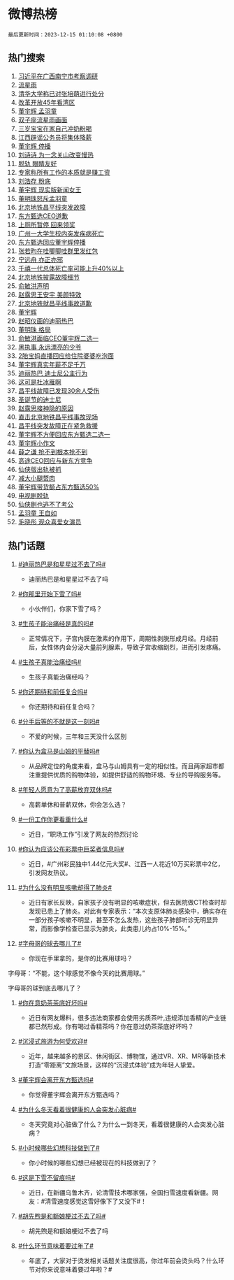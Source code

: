 # 微博热榜

`最后更新时间：2023-12-15 01:10:08 +0800`

## 热门搜索

1. [习近平在广西南宁市考察调研](https://m.weibo.cn/search?containerid=100103type%3D1%26t%3D10%26q%3D%23%E4%B9%A0%E8%BF%91%E5%B9%B3%E5%9C%A8%E5%B9%BF%E8%A5%BF%E5%8D%97%E5%AE%81%E5%B8%82%E8%80%83%E5%AF%9F%E8%B0%83%E7%A0%94%23&stream_entry_id=51&isnewpage=1&extparam=seat%3D1%26c_type%3D51%26filter_type%3Drealtimehot%26dgr%3D0%26cate%3D10103%26pos%3D0%26stream_entry_id%3D51%26q%3D%2523%25E4%25B9%25A0%25E8%25BF%2591%25E5%25B9%25B3%25E5%259C%25A8%25E5%25B9%25BF%25E8%25A5%25BF%25E5%258D%2597%25E5%25AE%2581%25E5%25B8%2582%25E8%2580%2583%25E5%25AF%259F%25E8%25B0%2583%25E7%25A0%2594%2523%26display_time%3D1702573806%26pre_seqid%3D170257380693400451178)
1. [流星雨](https://m.weibo.cn/search?containerid=100103type%3D1%26t%3D10%26q%3D%E6%B5%81%E6%98%9F%E9%9B%A8&stream_entry_id=31&isnewpage=1&extparam=seat%3D1%26filter_type%3Drealtimehot%26c_type%3D31%26band_rank%3D1%26cate%3D5001%26pos%3D0%26lcate%3D5001%26stream_entry_id%3D31%26flag%3D1%26dgr%3D0%26q%3D%25E6%25B5%2581%25E6%2598%259F%25E9%259B%25A8%26realpos%3D1%26display_time%3D1702573806%26pre_seqid%3D170257380693400451178)
1. [清华大学称已对张培萌进行处分](https://m.weibo.cn/search?containerid=100103type%3D1%26t%3D10%26q%3D%23%E6%B8%85%E5%8D%8E%E5%A4%A7%E5%AD%A6%E7%A7%B0%E5%B7%B2%E5%AF%B9%E5%BC%A0%E5%9F%B9%E8%90%8C%E8%BF%9B%E8%A1%8C%E5%A4%84%E5%88%86%23&stream_entry_id=31&isnewpage=1&extparam=seat%3D1%26filter_type%3Drealtimehot%26c_type%3D31%26band_rank%3D2%26cate%3D5001%26pos%3D1%26lcate%3D5001%26stream_entry_id%3D31%26flag%3D2%26dgr%3D0%26q%3D%2523%25E6%25B8%2585%25E5%258D%258E%25E5%25A4%25A7%25E5%25AD%25A6%25E7%25A7%25B0%25E5%25B7%25B2%25E5%25AF%25B9%25E5%25BC%25A0%25E5%259F%25B9%25E8%2590%258C%25E8%25BF%259B%25E8%25A1%258C%25E5%25A4%2584%25E5%2588%2586%2523%26realpos%3D2%26display_time%3D1702573806%26pre_seqid%3D170257380693400451178)
1. [改革开放45年看湾区](https://m.weibo.cn/search?containerid=100103type%3D1%26t%3D10%26q%3D%23%E6%94%B9%E9%9D%A9%E5%BC%80%E6%94%BE45%E5%B9%B4%E7%9C%8B%E6%B9%BE%E5%8C%BA%23&stream_entry_id=31&isnewpage=1&extparam=seat%3D1%26filter_type%3Drealtimehot%26c_type%3D31%26band_rank%3D3%26cate%3D5001%26pos%3D2%26lcate%3D5001%26stream_entry_id%3D31%26flag%3D0%26dgr%3D0%26q%3D%2523%25E6%2594%25B9%25E9%259D%25A9%25E5%25BC%2580%25E6%2594%25BE45%25E5%25B9%25B4%25E7%259C%258B%25E6%25B9%25BE%25E5%258C%25BA%2523%26realpos%3D3%26display_time%3D1702573806%26pre_seqid%3D170257380693400451178)
1. [董宇辉 孟羽童](https://m.weibo.cn/search?containerid=100103type%3D1%26t%3D10%26q%3D%E8%91%A3%E5%AE%87%E8%BE%89+%E5%AD%9F%E7%BE%BD%E7%AB%A5&stream_entry_id=31&isnewpage=1&extparam=seat%3D1%26filter_type%3Drealtimehot%26c_type%3D31%26band_rank%3D4%26cate%3D5001%26pos%3D3%26lcate%3D5001%26stream_entry_id%3D31%26flag%3D2%26dgr%3D0%26q%3D%25E8%2591%25A3%25E5%25AE%2587%25E8%25BE%2589%2520%25E5%25AD%259F%25E7%25BE%25BD%25E7%25AB%25A5%26realpos%3D4%26display_time%3D1702573806%26pre_seqid%3D170257380693400451178)
1. [双子座流星雨画面](https://m.weibo.cn/search?containerid=100103type%3D1%26t%3D10%26q%3D%23%E5%8F%8C%E5%AD%90%E5%BA%A7%E6%B5%81%E6%98%9F%E9%9B%A8%E7%94%BB%E9%9D%A2%23&stream_entry_id=31&isnewpage=1&extparam=seat%3D1%26filter_type%3Drealtimehot%26c_type%3D31%26band_rank%3D5%26cate%3D5001%26pos%3D4%26lcate%3D5001%26stream_entry_id%3D31%26flag%3D32768%26dgr%3D0%26q%3D%2523%25E5%258F%258C%25E5%25AD%2590%25E5%25BA%25A7%25E6%25B5%2581%25E6%2598%259F%25E9%259B%25A8%25E7%2594%25BB%25E9%259D%25A2%2523%26realpos%3D5%26display_time%3D1702573806%26pre_seqid%3D170257380693400451178)
1. [三岁宝宝在家自己冲奶粉喝](https://m.weibo.cn/search?containerid=100103type%3D1%26t%3D10%26q%3D%23%E4%B8%89%E5%B2%81%E5%AE%9D%E5%AE%9D%E5%9C%A8%E5%AE%B6%E8%87%AA%E5%B7%B1%E5%86%B2%E5%A5%B6%E7%B2%89%E5%96%9D%23&stream_entry_id=31&isnewpage=1&extparam=seat%3D1%26filter_type%3Drealtimehot%26c_type%3D31%26band_rank%3D6%26cate%3D5001%26pos%3D5%26lcate%3D5001%26stream_entry_id%3D31%26flag%3D32768%26dgr%3D0%26q%3D%2523%25E4%25B8%2589%25E5%25B2%2581%25E5%25AE%259D%25E5%25AE%259D%25E5%259C%25A8%25E5%25AE%25B6%25E8%2587%25AA%25E5%25B7%25B1%25E5%2586%25B2%25E5%25A5%25B6%25E7%25B2%2589%25E5%2596%259D%2523%26realpos%3D6%26display_time%3D1702573806%26pre_seqid%3D170257380693400451178)
1. [江西辟谣公务员将集体降薪](https://m.weibo.cn/search?containerid=100103type%3D1%26t%3D10%26q%3D%23%E6%B1%9F%E8%A5%BF%E8%BE%9F%E8%B0%A3%E5%85%AC%E5%8A%A1%E5%91%98%E5%B0%86%E9%9B%86%E4%BD%93%E9%99%8D%E8%96%AA%23&stream_entry_id=31&isnewpage=1&extparam=seat%3D1%26lcate%3D5001%26c_type%3D31%26band_rank%3D7%26cate%3D5001%26pos%3D6%26adid%3D214605%26is_ad_pos%3D1%26stream_entry_id%3D31%26filter_type%3Drealtimehot%26dgr%3D0%26q%3D%2523%25E6%25B1%259F%25E8%25A5%25BF%25E8%25BE%259F%25E8%25B0%25A3%25E5%2585%25AC%25E5%258A%25A1%25E5%2591%2598%25E5%25B0%2586%25E9%259B%2586%25E4%25BD%2593%25E9%2599%258D%25E8%2596%25AA%2523%26display_time%3D1702573806%26pre_seqid%3D170257380693400451178)
1. [董宇辉 停播](https://m.weibo.cn/search?containerid=100103type%3D1%26t%3D10%26q%3D%E8%91%A3%E5%AE%87%E8%BE%89+%E5%81%9C%E6%92%AD&stream_entry_id=31&isnewpage=1&extparam=seat%3D1%26filter_type%3Drealtimehot%26c_type%3D31%26band_rank%3D7%26cate%3D5001%26pos%3D7%26lcate%3D5001%26stream_entry_id%3D31%26flag%3D16%26dgr%3D0%26q%3D%25E8%2591%25A3%25E5%25AE%2587%25E8%25BE%2589%2520%25E5%2581%259C%25E6%2592%25AD%26realpos%3D7%26display_time%3D1702573806%26pre_seqid%3D170257380693400451178)
1. [刘诗诗 为一念关山改变慢热](https://m.weibo.cn/search?containerid=100103type%3D1%26t%3D10%26q%3D%E5%88%98%E8%AF%97%E8%AF%97+%E4%B8%BA%E4%B8%80%E5%BF%B5%E5%85%B3%E5%B1%B1%E6%94%B9%E5%8F%98%E6%85%A2%E7%83%AD&stream_entry_id=31&isnewpage=1&extparam=seat%3D1%26filter_type%3Drealtimehot%26c_type%3D31%26band_rank%3D8%26cate%3D5001%26pos%3D8%26lcate%3D5001%26stream_entry_id%3D31%26flag%3D1%26dgr%3D0%26q%3D%25E5%2588%2598%25E8%25AF%2597%25E8%25AF%2597%2520%25E4%25B8%25BA%25E4%25B8%2580%25E5%25BF%25B5%25E5%2585%25B3%25E5%25B1%25B1%25E6%2594%25B9%25E5%258F%2598%25E6%2585%25A2%25E7%2583%25AD%26realpos%3D8%26display_time%3D1702573806%26pre_seqid%3D170257380693400451178)
1. [脱轨 眼睛友好](https://m.weibo.cn/search?containerid=100103type%3D1%26t%3D10%26q%3D%E8%84%B1%E8%BD%A8+%E7%9C%BC%E7%9D%9B%E5%8F%8B%E5%A5%BD&stream_entry_id=31&isnewpage=1&extparam=seat%3D1%26filter_type%3Drealtimehot%26c_type%3D31%26band_rank%3D9%26cate%3D5001%26pos%3D9%26lcate%3D5001%26stream_entry_id%3D31%26flag%3D2%26dgr%3D0%26q%3D%25E8%2584%25B1%25E8%25BD%25A8%2520%25E7%259C%25BC%25E7%259D%259B%25E5%258F%258B%25E5%25A5%25BD%26realpos%3D9%26display_time%3D1702573806%26pre_seqid%3D170257380693400451178)
1. [专家称所有工作的本质就是赚工资](https://m.weibo.cn/search?containerid=100103type%3D1%26t%3D10%26q%3D%23%E4%B8%93%E5%AE%B6%E7%A7%B0%E6%89%80%E6%9C%89%E5%B7%A5%E4%BD%9C%E7%9A%84%E6%9C%AC%E8%B4%A8%E5%B0%B1%E6%98%AF%E8%B5%9A%E5%B7%A5%E8%B5%84%23&stream_entry_id=31&isnewpage=1&extparam=seat%3D1%26filter_type%3Drealtimehot%26c_type%3D31%26band_rank%3D10%26cate%3D5001%26pos%3D10%26lcate%3D5001%26stream_entry_id%3D31%26flag%3D0%26dgr%3D0%26q%3D%2523%25E4%25B8%2593%25E5%25AE%25B6%25E7%25A7%25B0%25E6%2589%2580%25E6%259C%2589%25E5%25B7%25A5%25E4%25BD%259C%25E7%259A%2584%25E6%259C%25AC%25E8%25B4%25A8%25E5%25B0%25B1%25E6%2598%25AF%25E8%25B5%259A%25E5%25B7%25A5%25E8%25B5%2584%2523%26realpos%3D10%26display_time%3D1702573806%26pre_seqid%3D170257380693400451178)
1. [刘浩存 粉底](https://m.weibo.cn/search?containerid=100103type%3D1%26t%3D10%26q%3D%E5%88%98%E6%B5%A9%E5%AD%98+%E7%B2%89%E5%BA%95&stream_entry_id=31&isnewpage=1&extparam=seat%3D1%26filter_type%3Drealtimehot%26c_type%3D31%26band_rank%3D11%26cate%3D5001%26pos%3D11%26lcate%3D5001%26stream_entry_id%3D31%26flag%3D2%26dgr%3D0%26q%3D%25E5%2588%2598%25E6%25B5%25A9%25E5%25AD%2598%2520%25E7%25B2%2589%25E5%25BA%2595%26realpos%3D11%26display_time%3D1702573806%26pre_seqid%3D170257380693400451178)
1. [董宇辉 现实版新闻女王](https://m.weibo.cn/search?containerid=100103type%3D1%26t%3D10%26q%3D%E8%91%A3%E5%AE%87%E8%BE%89+%E7%8E%B0%E5%AE%9E%E7%89%88%E6%96%B0%E9%97%BB%E5%A5%B3%E7%8E%8B&stream_entry_id=31&isnewpage=1&extparam=seat%3D1%26filter_type%3Drealtimehot%26c_type%3D31%26band_rank%3D12%26cate%3D5001%26pos%3D12%26lcate%3D5001%26stream_entry_id%3D31%26flag%3D2%26dgr%3D0%26q%3D%25E8%2591%25A3%25E5%25AE%2587%25E8%25BE%2589%2520%25E7%258E%25B0%25E5%25AE%259E%25E7%2589%2588%25E6%2596%25B0%25E9%2597%25BB%25E5%25A5%25B3%25E7%258E%258B%26realpos%3D12%26display_time%3D1702573806%26pre_seqid%3D170257380693400451178)
1. [董明珠怒斥孟羽童](https://m.weibo.cn/search?containerid=100103type%3D1%26t%3D10%26q%3D%23%E8%91%A3%E6%98%8E%E7%8F%A0%E6%80%92%E6%96%A5%E5%AD%9F%E7%BE%BD%E7%AB%A5%23&stream_entry_id=31&isnewpage=1&extparam=seat%3D1%26filter_type%3Drealtimehot%26c_type%3D31%26band_rank%3D13%26cate%3D5001%26pos%3D13%26lcate%3D5001%26stream_entry_id%3D31%26flag%3D2%26dgr%3D0%26q%3D%2523%25E8%2591%25A3%25E6%2598%258E%25E7%258F%25A0%25E6%2580%2592%25E6%2596%25A5%25E5%25AD%259F%25E7%25BE%25BD%25E7%25AB%25A5%2523%26realpos%3D13%26display_time%3D1702573806%26pre_seqid%3D170257380693400451178)
1. [北京地铁昌平线突发故障](https://m.weibo.cn/search?containerid=100103type%3D1%26t%3D10%26q%3D%23%E5%8C%97%E4%BA%AC%E5%9C%B0%E9%93%81%E6%98%8C%E5%B9%B3%E7%BA%BF%E7%AA%81%E5%8F%91%E6%95%85%E9%9A%9C%23&stream_entry_id=31&isnewpage=1&extparam=seat%3D1%26filter_type%3Drealtimehot%26c_type%3D31%26band_rank%3D14%26cate%3D5001%26pos%3D14%26lcate%3D5001%26stream_entry_id%3D31%26flag%3D2%26dgr%3D0%26q%3D%2523%25E5%258C%2597%25E4%25BA%25AC%25E5%259C%25B0%25E9%2593%2581%25E6%2598%258C%25E5%25B9%25B3%25E7%25BA%25BF%25E7%25AA%2581%25E5%258F%2591%25E6%2595%2585%25E9%259A%259C%2523%26realpos%3D14%26display_time%3D1702573806%26pre_seqid%3D170257380693400451178)
1. [东方甄选CEO道歉](https://m.weibo.cn/search?containerid=100103type%3D1%26t%3D10%26q%3D%23%E4%B8%9C%E6%96%B9%E7%94%84%E9%80%89CEO%E9%81%93%E6%AD%89%23&stream_entry_id=31&isnewpage=1&extparam=seat%3D1%26filter_type%3Drealtimehot%26c_type%3D31%26band_rank%3D15%26cate%3D5001%26pos%3D15%26lcate%3D5001%26stream_entry_id%3D31%26flag%3D0%26dgr%3D0%26q%3D%2523%25E4%25B8%259C%25E6%2596%25B9%25E7%2594%2584%25E9%2580%2589CEO%25E9%2581%2593%25E6%25AD%2589%2523%26realpos%3D15%26display_time%3D1702573806%26pre_seqid%3D170257380693400451178)
1. [上厕所暂停 回来领奖](https://m.weibo.cn/search?containerid=100103type%3D1%26t%3D10%26q%3D%E4%B8%8A%E5%8E%95%E6%89%80%E6%9A%82%E5%81%9C+%E5%9B%9E%E6%9D%A5%E9%A2%86%E5%A5%96&stream_entry_id=31&isnewpage=1&extparam=seat%3D1%26filter_type%3Drealtimehot%26c_type%3D31%26band_rank%3D16%26cate%3D5001%26pos%3D16%26lcate%3D5001%26stream_entry_id%3D31%26flag%3D2%26dgr%3D0%26q%3D%25E4%25B8%258A%25E5%258E%2595%25E6%2589%2580%25E6%259A%2582%25E5%2581%259C%2520%25E5%259B%259E%25E6%259D%25A5%25E9%25A2%2586%25E5%25A5%2596%26realpos%3D16%26display_time%3D1702573806%26pre_seqid%3D170257380693400451178)
1. [广州一大学生校内突发疾病死亡](https://m.weibo.cn/search?containerid=100103type%3D1%26t%3D10%26q%3D%23%E5%B9%BF%E5%B7%9E%E4%B8%80%E5%A4%A7%E5%AD%A6%E7%94%9F%E6%A0%A1%E5%86%85%E7%AA%81%E5%8F%91%E7%96%BE%E7%97%85%E6%AD%BB%E4%BA%A1%23&stream_entry_id=31&isnewpage=1&extparam=seat%3D1%26filter_type%3Drealtimehot%26c_type%3D31%26band_rank%3D17%26cate%3D5001%26pos%3D17%26lcate%3D5001%26stream_entry_id%3D31%26flag%3D2%26dgr%3D0%26q%3D%2523%25E5%25B9%25BF%25E5%25B7%259E%25E4%25B8%2580%25E5%25A4%25A7%25E5%25AD%25A6%25E7%2594%259F%25E6%25A0%25A1%25E5%2586%2585%25E7%25AA%2581%25E5%258F%2591%25E7%2596%25BE%25E7%2597%2585%25E6%25AD%25BB%25E4%25BA%25A1%2523%26realpos%3D17%26display_time%3D1702573806%26pre_seqid%3D170257380693400451178)
1. [东方甄选回应董宇辉停播](https://m.weibo.cn/search?containerid=100103type%3D1%26t%3D10%26q%3D%23%E4%B8%9C%E6%96%B9%E7%94%84%E9%80%89%E5%9B%9E%E5%BA%94%E8%91%A3%E5%AE%87%E8%BE%89%E5%81%9C%E6%92%AD%23&stream_entry_id=31&isnewpage=1&extparam=seat%3D1%26filter_type%3Drealtimehot%26c_type%3D31%26band_rank%3D18%26cate%3D5001%26pos%3D18%26lcate%3D5001%26stream_entry_id%3D31%26flag%3D0%26dgr%3D0%26q%3D%2523%25E4%25B8%259C%25E6%2596%25B9%25E7%2594%2584%25E9%2580%2589%25E5%259B%259E%25E5%25BA%2594%25E8%2591%25A3%25E5%25AE%2587%25E8%25BE%2589%25E5%2581%259C%25E6%2592%25AD%2523%26realpos%3D18%26display_time%3D1702573806%26pre_seqid%3D170257380693400451178)
1. [张若昀在哇唧唧哇群里发红包](https://m.weibo.cn/search?containerid=100103type%3D1%26t%3D10%26q%3D%23%E5%BC%A0%E8%8B%A5%E6%98%80%E5%9C%A8%E5%93%87%E5%94%A7%E5%94%A7%E5%93%87%E7%BE%A4%E9%87%8C%E5%8F%91%E7%BA%A2%E5%8C%85%23&stream_entry_id=31&isnewpage=1&extparam=seat%3D1%26filter_type%3Drealtimehot%26c_type%3D31%26band_rank%3D19%26cate%3D5001%26pos%3D19%26lcate%3D5001%26stream_entry_id%3D31%26flag%3D2%26dgr%3D0%26q%3D%2523%25E5%25BC%25A0%25E8%258B%25A5%25E6%2598%2580%25E5%259C%25A8%25E5%2593%2587%25E5%2594%25A7%25E5%2594%25A7%25E5%2593%2587%25E7%25BE%25A4%25E9%2587%258C%25E5%258F%2591%25E7%25BA%25A2%25E5%258C%2585%2523%26realpos%3D19%26display_time%3D1702573806%26pre_seqid%3D170257380693400451178)
1. [宁远舟 亦正亦邪](https://m.weibo.cn/search?containerid=100103type%3D1%26t%3D10%26q%3D%E5%AE%81%E8%BF%9C%E8%88%9F+%E4%BA%A6%E6%AD%A3%E4%BA%A6%E9%82%AA&stream_entry_id=31&isnewpage=1&extparam=seat%3D1%26filter_type%3Drealtimehot%26c_type%3D31%26band_rank%3D20%26cate%3D5001%26pos%3D20%26lcate%3D5001%26stream_entry_id%3D31%26flag%3D1%26dgr%3D0%26q%3D%25E5%25AE%2581%25E8%25BF%259C%25E8%2588%259F%2520%25E4%25BA%25A6%25E6%25AD%25A3%25E4%25BA%25A6%25E9%2582%25AA%26realpos%3D20%26display_time%3D1702573806%26pre_seqid%3D170257380693400451178)
1. [千禧一代总体死亡率可能上升40%以上](https://m.weibo.cn/search?containerid=100103type%3D1%26t%3D10%26q%3D%23%E5%8D%83%E7%A6%A7%E4%B8%80%E4%BB%A3%E6%80%BB%E4%BD%93%E6%AD%BB%E4%BA%A1%E7%8E%87%E5%8F%AF%E8%83%BD%E4%B8%8A%E5%8D%8740%25%E4%BB%A5%E4%B8%8A%23&stream_entry_id=31&isnewpage=1&extparam=seat%3D1%26filter_type%3Drealtimehot%26c_type%3D31%26band_rank%3D21%26cate%3D5001%26pos%3D21%26lcate%3D5001%26stream_entry_id%3D31%26flag%3D0%26dgr%3D0%26q%3D%2523%25E5%258D%2583%25E7%25A6%25A7%25E4%25B8%2580%25E4%25BB%25A3%25E6%2580%25BB%25E4%25BD%2593%25E6%25AD%25BB%25E4%25BA%25A1%25E7%258E%2587%25E5%258F%25AF%25E8%2583%25BD%25E4%25B8%258A%25E5%258D%258740%2525%25E4%25BB%25A5%25E4%25B8%258A%2523%26realpos%3D21%26display_time%3D1702573806%26pre_seqid%3D170257380693400451178)
1. [北京地铁披露故障细节](https://m.weibo.cn/search?containerid=100103type%3D1%26t%3D10%26q%3D%23%E5%8C%97%E4%BA%AC%E5%9C%B0%E9%93%81%E6%8A%AB%E9%9C%B2%E6%95%85%E9%9A%9C%E7%BB%86%E8%8A%82%23&stream_entry_id=31&isnewpage=1&extparam=seat%3D1%26filter_type%3Drealtimehot%26c_type%3D31%26band_rank%3D22%26cate%3D5001%26pos%3D22%26lcate%3D5001%26stream_entry_id%3D31%26flag%3D2%26dgr%3D0%26q%3D%2523%25E5%258C%2597%25E4%25BA%25AC%25E5%259C%25B0%25E9%2593%2581%25E6%258A%25AB%25E9%259C%25B2%25E6%2595%2585%25E9%259A%259C%25E7%25BB%2586%25E8%258A%2582%2523%26realpos%3D22%26display_time%3D1702573806%26pre_seqid%3D170257380693400451178)
1. [俞敏洪声明](https://m.weibo.cn/search?containerid=100103type%3D1%26t%3D10%26q%3D%23%E4%BF%9E%E6%95%8F%E6%B4%AA%E5%A3%B0%E6%98%8E%23&stream_entry_id=31&isnewpage=1&extparam=seat%3D1%26filter_type%3Drealtimehot%26c_type%3D31%26band_rank%3D23%26cate%3D5001%26pos%3D23%26lcate%3D5001%26stream_entry_id%3D31%26flag%3D0%26dgr%3D0%26q%3D%2523%25E4%25BF%259E%25E6%2595%258F%25E6%25B4%25AA%25E5%25A3%25B0%25E6%2598%258E%2523%26realpos%3D23%26display_time%3D1702573806%26pre_seqid%3D170257380693400451178)
1. [赵露思王安宇 美颜特效](https://m.weibo.cn/search?containerid=100103type%3D1%26t%3D10%26q%3D%E8%B5%B5%E9%9C%B2%E6%80%9D%E7%8E%8B%E5%AE%89%E5%AE%87+%E7%BE%8E%E9%A2%9C%E7%89%B9%E6%95%88&stream_entry_id=31&isnewpage=1&extparam=seat%3D1%26filter_type%3Drealtimehot%26c_type%3D31%26band_rank%3D24%26cate%3D5001%26pos%3D24%26lcate%3D5001%26stream_entry_id%3D31%26flag%3D1%26dgr%3D0%26q%3D%25E8%25B5%25B5%25E9%259C%25B2%25E6%2580%259D%25E7%258E%258B%25E5%25AE%2589%25E5%25AE%2587%2520%25E7%25BE%258E%25E9%25A2%259C%25E7%2589%25B9%25E6%2595%2588%26realpos%3D24%26display_time%3D1702573806%26pre_seqid%3D170257380693400451178)
1. [北京地铁就昌平线事故道歉](https://m.weibo.cn/search?containerid=100103type%3D1%26t%3D10%26q%3D%23%E5%8C%97%E4%BA%AC%E5%9C%B0%E9%93%81%E5%B0%B1%E6%98%8C%E5%B9%B3%E7%BA%BF%E4%BA%8B%E6%95%85%E9%81%93%E6%AD%89%23&stream_entry_id=31&isnewpage=1&extparam=seat%3D1%26filter_type%3Drealtimehot%26c_type%3D31%26band_rank%3D25%26cate%3D5001%26pos%3D25%26lcate%3D5001%26stream_entry_id%3D31%26flag%3D0%26dgr%3D0%26q%3D%2523%25E5%258C%2597%25E4%25BA%25AC%25E5%259C%25B0%25E9%2593%2581%25E5%25B0%25B1%25E6%2598%258C%25E5%25B9%25B3%25E7%25BA%25BF%25E4%25BA%258B%25E6%2595%2585%25E9%2581%2593%25E6%25AD%2589%2523%26realpos%3D25%26display_time%3D1702573806%26pre_seqid%3D170257380693400451178)
1. [董宇辉](https://m.weibo.cn/search?containerid=100103type%3D1%26t%3D10%26q%3D%E8%91%A3%E5%AE%87%E8%BE%89&stream_entry_id=31&isnewpage=1&extparam=seat%3D1%26filter_type%3Drealtimehot%26c_type%3D31%26band_rank%3D26%26cate%3D5001%26pos%3D26%26lcate%3D5001%26stream_entry_id%3D31%26flag%3D0%26dgr%3D0%26q%3D%25E8%2591%25A3%25E5%25AE%2587%25E8%25BE%2589%26realpos%3D26%26display_time%3D1702573806%26pre_seqid%3D170257380693400451178)
1. [赵昭仪画的迪丽热巴](https://m.weibo.cn/search?containerid=100103type%3D1%26t%3D10%26q%3D%23%E8%B5%B5%E6%98%AD%E4%BB%AA%E7%94%BB%E7%9A%84%E8%BF%AA%E4%B8%BD%E7%83%AD%E5%B7%B4%23&stream_entry_id=31&isnewpage=1&extparam=seat%3D1%26filter_type%3Drealtimehot%26c_type%3D31%26band_rank%3D27%26cate%3D5001%26pos%3D27%26lcate%3D5001%26stream_entry_id%3D31%26flag%3D1%26dgr%3D0%26q%3D%2523%25E8%25B5%25B5%25E6%2598%25AD%25E4%25BB%25AA%25E7%2594%25BB%25E7%259A%2584%25E8%25BF%25AA%25E4%25B8%25BD%25E7%2583%25AD%25E5%25B7%25B4%2523%26realpos%3D27%26display_time%3D1702573806%26pre_seqid%3D170257380693400451178)
1. [董明珠 格局](https://m.weibo.cn/search?containerid=100103type%3D1%26t%3D10%26q%3D%E8%91%A3%E6%98%8E%E7%8F%A0+%E6%A0%BC%E5%B1%80&stream_entry_id=31&isnewpage=1&extparam=seat%3D1%26filter_type%3Drealtimehot%26c_type%3D31%26band_rank%3D28%26cate%3D5001%26pos%3D28%26lcate%3D5001%26stream_entry_id%3D31%26flag%3D0%26dgr%3D0%26q%3D%25E8%2591%25A3%25E6%2598%258E%25E7%258F%25A0%2520%25E6%25A0%25BC%25E5%25B1%2580%26realpos%3D28%26display_time%3D1702573806%26pre_seqid%3D170257380693400451178)
1. [俞敏洪面临CEO董宇辉二选一](https://m.weibo.cn/search?containerid=100103type%3D1%26t%3D10%26q%3D%23%E4%BF%9E%E6%95%8F%E6%B4%AA%E9%9D%A2%E4%B8%B4CEO%E8%91%A3%E5%AE%87%E8%BE%89%E4%BA%8C%E9%80%89%E4%B8%80%23&stream_entry_id=31&isnewpage=1&extparam=seat%3D1%26filter_type%3Drealtimehot%26c_type%3D31%26band_rank%3D29%26cate%3D5001%26pos%3D29%26lcate%3D5001%26stream_entry_id%3D31%26flag%3D0%26dgr%3D0%26q%3D%2523%25E4%25BF%259E%25E6%2595%258F%25E6%25B4%25AA%25E9%259D%25A2%25E4%25B8%25B4CEO%25E8%2591%25A3%25E5%25AE%2587%25E8%25BE%2589%25E4%25BA%258C%25E9%2580%2589%25E4%25B8%2580%2523%26realpos%3D29%26display_time%3D1702573806%26pre_seqid%3D170257380693400451178)
1. [黑执事 永远漂亮的少爷](https://m.weibo.cn/search?containerid=100103type%3D1%26t%3D10%26q%3D%E9%BB%91%E6%89%A7%E4%BA%8B+%E6%B0%B8%E8%BF%9C%E6%BC%82%E4%BA%AE%E7%9A%84%E5%B0%91%E7%88%B7&stream_entry_id=31&isnewpage=1&extparam=seat%3D1%26filter_type%3Drealtimehot%26c_type%3D31%26band_rank%3D30%26cate%3D5001%26pos%3D30%26lcate%3D5001%26stream_entry_id%3D31%26flag%3D0%26dgr%3D0%26q%3D%25E9%25BB%2591%25E6%2589%25A7%25E4%25BA%258B%2520%25E6%25B0%25B8%25E8%25BF%259C%25E6%25BC%2582%25E4%25BA%25AE%25E7%259A%2584%25E5%25B0%2591%25E7%2588%25B7%26realpos%3D30%26display_time%3D1702573806%26pre_seqid%3D170257380693400451178)
1. [2胎宝妈直播回应给住院婆婆吃泡面](https://m.weibo.cn/search?containerid=100103type%3D1%26t%3D10%26q%3D%232%E8%83%8E%E5%AE%9D%E5%A6%88%E7%9B%B4%E6%92%AD%E5%9B%9E%E5%BA%94%E7%BB%99%E4%BD%8F%E9%99%A2%E5%A9%86%E5%A9%86%E5%90%83%E6%B3%A1%E9%9D%A2%23&stream_entry_id=31&isnewpage=1&extparam=seat%3D1%26filter_type%3Drealtimehot%26c_type%3D31%26band_rank%3D31%26cate%3D5001%26pos%3D31%26lcate%3D5001%26stream_entry_id%3D31%26flag%3D1%26dgr%3D0%26q%3D%25232%25E8%2583%258E%25E5%25AE%259D%25E5%25A6%2588%25E7%259B%25B4%25E6%2592%25AD%25E5%259B%259E%25E5%25BA%2594%25E7%25BB%2599%25E4%25BD%258F%25E9%2599%25A2%25E5%25A9%2586%25E5%25A9%2586%25E5%2590%2583%25E6%25B3%25A1%25E9%259D%25A2%2523%26realpos%3D31%26display_time%3D1702573806%26pre_seqid%3D170257380693400451178)
1. [董宇辉真实年薪不足千万](https://m.weibo.cn/search?containerid=100103type%3D1%26t%3D10%26q%3D%23%E8%91%A3%E5%AE%87%E8%BE%89%E7%9C%9F%E5%AE%9E%E5%B9%B4%E8%96%AA%E4%B8%8D%E8%B6%B3%E5%8D%83%E4%B8%87%23&stream_entry_id=31&isnewpage=1&extparam=seat%3D1%26filter_type%3Drealtimehot%26c_type%3D31%26band_rank%3D32%26cate%3D5001%26pos%3D32%26lcate%3D5001%26stream_entry_id%3D31%26flag%3D0%26dgr%3D0%26q%3D%2523%25E8%2591%25A3%25E5%25AE%2587%25E8%25BE%2589%25E7%259C%259F%25E5%25AE%259E%25E5%25B9%25B4%25E8%2596%25AA%25E4%25B8%258D%25E8%25B6%25B3%25E5%258D%2583%25E4%25B8%2587%2523%26realpos%3D32%26display_time%3D1702573806%26pre_seqid%3D170257380693400451178)
1. [迪丽热巴 迪士尼公主行为](https://m.weibo.cn/search?containerid=100103type%3D1%26t%3D10%26q%3D%E8%BF%AA%E4%B8%BD%E7%83%AD%E5%B7%B4+%E8%BF%AA%E5%A3%AB%E5%B0%BC%E5%85%AC%E4%B8%BB%E8%A1%8C%E4%B8%BA&stream_entry_id=31&isnewpage=1&extparam=seat%3D1%26filter_type%3Drealtimehot%26c_type%3D31%26band_rank%3D33%26cate%3D5001%26pos%3D33%26lcate%3D5001%26stream_entry_id%3D31%26flag%3D0%26dgr%3D0%26q%3D%25E8%25BF%25AA%25E4%25B8%25BD%25E7%2583%25AD%25E5%25B7%25B4%2520%25E8%25BF%25AA%25E5%25A3%25AB%25E5%25B0%25BC%25E5%2585%25AC%25E4%25B8%25BB%25E8%25A1%258C%25E4%25B8%25BA%26realpos%3D33%26display_time%3D1702573806%26pre_seqid%3D170257380693400451178)
1. [这可是杜冰雁啊](https://m.weibo.cn/search?containerid=100103type%3D1%26t%3D10%26q%3D%E8%BF%99%E5%8F%AF%E6%98%AF%E6%9D%9C%E5%86%B0%E9%9B%81%E5%95%8A&stream_entry_id=31&isnewpage=1&extparam=seat%3D1%26filter_type%3Drealtimehot%26c_type%3D31%26band_rank%3D34%26cate%3D5001%26pos%3D34%26lcate%3D5001%26stream_entry_id%3D31%26flag%3D0%26dgr%3D0%26q%3D%25E8%25BF%2599%25E5%258F%25AF%25E6%2598%25AF%25E6%259D%259C%25E5%2586%25B0%25E9%259B%2581%25E5%2595%258A%26realpos%3D34%26display_time%3D1702573806%26pre_seqid%3D170257380693400451178)
1. [昌平线故障已发现30余人受伤](https://m.weibo.cn/search?containerid=100103type%3D1%26t%3D10%26q%3D%23%E6%98%8C%E5%B9%B3%E7%BA%BF%E6%95%85%E9%9A%9C%E5%B7%B2%E5%8F%91%E7%8E%B030%E4%BD%99%E4%BA%BA%E5%8F%97%E4%BC%A4%23&stream_entry_id=31&isnewpage=1&extparam=seat%3D1%26filter_type%3Drealtimehot%26c_type%3D31%26band_rank%3D35%26cate%3D5001%26pos%3D35%26lcate%3D5001%26stream_entry_id%3D31%26flag%3D0%26dgr%3D0%26q%3D%2523%25E6%2598%258C%25E5%25B9%25B3%25E7%25BA%25BF%25E6%2595%2585%25E9%259A%259C%25E5%25B7%25B2%25E5%258F%2591%25E7%258E%25B030%25E4%25BD%2599%25E4%25BA%25BA%25E5%258F%2597%25E4%25BC%25A4%2523%26realpos%3D35%26display_time%3D1702573806%26pre_seqid%3D170257380693400451178)
1. [圣诞节的迪士尼](https://m.weibo.cn/search?containerid=100103type%3D1%26t%3D10%26q%3D%E5%9C%A3%E8%AF%9E%E8%8A%82%E7%9A%84%E8%BF%AA%E5%A3%AB%E5%B0%BC&stream_entry_id=31&isnewpage=1&extparam=seat%3D1%26filter_type%3Drealtimehot%26c_type%3D31%26band_rank%3D36%26cate%3D5001%26pos%3D36%26lcate%3D5001%26stream_entry_id%3D31%26flag%3D0%26dgr%3D0%26q%3D%25E5%259C%25A3%25E8%25AF%259E%25E8%258A%2582%25E7%259A%2584%25E8%25BF%25AA%25E5%25A3%25AB%25E5%25B0%25BC%26realpos%3D36%26display_time%3D1702573806%26pre_seqid%3D170257380693400451178)
1. [赵露思接神隐的原因](https://m.weibo.cn/search?containerid=100103type%3D1%26t%3D10%26q%3D%23%E8%B5%B5%E9%9C%B2%E6%80%9D%E6%8E%A5%E7%A5%9E%E9%9A%90%E7%9A%84%E5%8E%9F%E5%9B%A0%23&stream_entry_id=31&isnewpage=1&extparam=seat%3D1%26filter_type%3Drealtimehot%26c_type%3D31%26band_rank%3D37%26cate%3D5001%26pos%3D37%26lcate%3D5001%26stream_entry_id%3D31%26flag%3D0%26dgr%3D0%26q%3D%2523%25E8%25B5%25B5%25E9%259C%25B2%25E6%2580%259D%25E6%258E%25A5%25E7%25A5%259E%25E9%259A%2590%25E7%259A%2584%25E5%258E%259F%25E5%259B%25A0%2523%26realpos%3D37%26display_time%3D1702573806%26pre_seqid%3D170257380693400451178)
1. [直击北京地铁昌平线事故现场](https://m.weibo.cn/search?containerid=100103type%3D1%26t%3D10%26q%3D%23%E7%9B%B4%E5%87%BB%E5%8C%97%E4%BA%AC%E5%9C%B0%E9%93%81%E6%98%8C%E5%B9%B3%E7%BA%BF%E4%BA%8B%E6%95%85%E7%8E%B0%E5%9C%BA%23&stream_entry_id=31&isnewpage=1&extparam=seat%3D1%26filter_type%3Drealtimehot%26c_type%3D31%26band_rank%3D38%26cate%3D5001%26pos%3D38%26lcate%3D5001%26stream_entry_id%3D31%26flag%3D1%26dgr%3D0%26q%3D%2523%25E7%259B%25B4%25E5%2587%25BB%25E5%258C%2597%25E4%25BA%25AC%25E5%259C%25B0%25E9%2593%2581%25E6%2598%258C%25E5%25B9%25B3%25E7%25BA%25BF%25E4%25BA%258B%25E6%2595%2585%25E7%258E%25B0%25E5%259C%25BA%2523%26realpos%3D38%26display_time%3D1702573806%26pre_seqid%3D170257380693400451178)
1. [昌平线突发故障正在紧急救援](https://m.weibo.cn/search?containerid=100103type%3D1%26t%3D10%26q%3D%23%E6%98%8C%E5%B9%B3%E7%BA%BF%E7%AA%81%E5%8F%91%E6%95%85%E9%9A%9C%E6%AD%A3%E5%9C%A8%E7%B4%A7%E6%80%A5%E6%95%91%E6%8F%B4%23&stream_entry_id=31&isnewpage=1&extparam=seat%3D1%26filter_type%3Drealtimehot%26c_type%3D31%26band_rank%3D39%26cate%3D5001%26pos%3D39%26lcate%3D5001%26stream_entry_id%3D31%26flag%3D0%26dgr%3D0%26q%3D%2523%25E6%2598%258C%25E5%25B9%25B3%25E7%25BA%25BF%25E7%25AA%2581%25E5%258F%2591%25E6%2595%2585%25E9%259A%259C%25E6%25AD%25A3%25E5%259C%25A8%25E7%25B4%25A7%25E6%2580%25A5%25E6%2595%2591%25E6%258F%25B4%2523%26realpos%3D39%26display_time%3D1702573806%26pre_seqid%3D170257380693400451178)
1. [董宇辉不方便回应东方甄选二选一](https://m.weibo.cn/search?containerid=100103type%3D1%26t%3D10%26q%3D%23%E8%91%A3%E5%AE%87%E8%BE%89%E4%B8%8D%E6%96%B9%E4%BE%BF%E5%9B%9E%E5%BA%94%E4%B8%9C%E6%96%B9%E7%94%84%E9%80%89%E4%BA%8C%E9%80%89%E4%B8%80%23&stream_entry_id=31&isnewpage=1&extparam=seat%3D1%26filter_type%3Drealtimehot%26c_type%3D31%26band_rank%3D40%26cate%3D5001%26pos%3D40%26lcate%3D5001%26stream_entry_id%3D31%26flag%3D0%26dgr%3D0%26q%3D%2523%25E8%2591%25A3%25E5%25AE%2587%25E8%25BE%2589%25E4%25B8%258D%25E6%2596%25B9%25E4%25BE%25BF%25E5%259B%259E%25E5%25BA%2594%25E4%25B8%259C%25E6%2596%25B9%25E7%2594%2584%25E9%2580%2589%25E4%25BA%258C%25E9%2580%2589%25E4%25B8%2580%2523%26realpos%3D40%26display_time%3D1702573806%26pre_seqid%3D170257380693400451178)
1. [董宇辉小作文](https://m.weibo.cn/search?containerid=100103type%3D1%26t%3D10%26q%3D%E8%91%A3%E5%AE%87%E8%BE%89%E5%B0%8F%E4%BD%9C%E6%96%87&stream_entry_id=31&isnewpage=1&extparam=seat%3D1%26filter_type%3Drealtimehot%26c_type%3D31%26band_rank%3D41%26cate%3D5001%26pos%3D41%26lcate%3D5001%26stream_entry_id%3D31%26flag%3D0%26dgr%3D0%26q%3D%25E8%2591%25A3%25E5%25AE%2587%25E8%25BE%2589%25E5%25B0%258F%25E4%25BD%259C%25E6%2596%2587%26realpos%3D41%26display_time%3D1702573806%26pre_seqid%3D170257380693400451178)
1. [薛之谦 抢不到根本抢不到](https://m.weibo.cn/search?containerid=100103type%3D1%26t%3D10%26q%3D%E8%96%9B%E4%B9%8B%E8%B0%A6+%E6%8A%A2%E4%B8%8D%E5%88%B0%E6%A0%B9%E6%9C%AC%E6%8A%A2%E4%B8%8D%E5%88%B0&stream_entry_id=31&isnewpage=1&extparam=seat%3D1%26filter_type%3Drealtimehot%26c_type%3D31%26band_rank%3D42%26cate%3D5001%26pos%3D42%26lcate%3D5001%26stream_entry_id%3D31%26flag%3D0%26dgr%3D0%26q%3D%25E8%2596%259B%25E4%25B9%258B%25E8%25B0%25A6%2520%25E6%258A%25A2%25E4%25B8%258D%25E5%2588%25B0%25E6%25A0%25B9%25E6%259C%25AC%25E6%258A%25A2%25E4%25B8%258D%25E5%2588%25B0%26realpos%3D42%26display_time%3D1702573806%26pre_seqid%3D170257380693400451178)
1. [高途CEO回应与新东方竞争](https://m.weibo.cn/search?containerid=100103type%3D1%26t%3D10%26q%3D%23%E9%AB%98%E9%80%94CEO%E5%9B%9E%E5%BA%94%E4%B8%8E%E6%96%B0%E4%B8%9C%E6%96%B9%E7%AB%9E%E4%BA%89%23&stream_entry_id=31&isnewpage=1&extparam=seat%3D1%26filter_type%3Drealtimehot%26c_type%3D31%26band_rank%3D43%26cate%3D5001%26pos%3D43%26lcate%3D5001%26stream_entry_id%3D31%26flag%3D0%26dgr%3D0%26q%3D%2523%25E9%25AB%2598%25E9%2580%2594CEO%25E5%259B%259E%25E5%25BA%2594%25E4%25B8%258E%25E6%2596%25B0%25E4%25B8%259C%25E6%2596%25B9%25E7%25AB%259E%25E4%25BA%2589%2523%26realpos%3D43%26display_time%3D1702573806%26pre_seqid%3D170257380693400451178)
1. [仙侠版出轨被抓](https://m.weibo.cn/search?containerid=100103type%3D1%26t%3D10%26q%3D%E4%BB%99%E4%BE%A0%E7%89%88%E5%87%BA%E8%BD%A8%E8%A2%AB%E6%8A%93&stream_entry_id=31&isnewpage=1&extparam=seat%3D1%26filter_type%3Drealtimehot%26c_type%3D31%26band_rank%3D44%26cate%3D5001%26pos%3D44%26lcate%3D5001%26stream_entry_id%3D31%26flag%3D0%26dgr%3D0%26q%3D%25E4%25BB%2599%25E4%25BE%25A0%25E7%2589%2588%25E5%2587%25BA%25E8%25BD%25A8%25E8%25A2%25AB%25E6%258A%2593%26realpos%3D44%26display_time%3D1702573806%26pre_seqid%3D170257380693400451178)
1. [减大小腿赘肉](https://m.weibo.cn/search?containerid=100103type%3D1%26t%3D10%26q%3D%E5%87%8F%E5%A4%A7%E5%B0%8F%E8%85%BF%E8%B5%98%E8%82%89&stream_entry_id=31&isnewpage=1&extparam=seat%3D1%26filter_type%3Drealtimehot%26c_type%3D31%26band_rank%3D45%26cate%3D5001%26pos%3D45%26lcate%3D5001%26stream_entry_id%3D31%26flag%3D1%26dgr%3D0%26q%3D%25E5%2587%258F%25E5%25A4%25A7%25E5%25B0%258F%25E8%2585%25BF%25E8%25B5%2598%25E8%2582%2589%26realpos%3D45%26display_time%3D1702573806%26pre_seqid%3D170257380693400451178)
1. [董宇辉带货额占东方甄选50%](https://m.weibo.cn/search?containerid=100103type%3D1%26t%3D10%26q%3D%23%E8%91%A3%E5%AE%87%E8%BE%89%E5%B8%A6%E8%B4%A7%E9%A2%9D%E5%8D%A0%E4%B8%9C%E6%96%B9%E7%94%84%E9%80%8950%25%23&stream_entry_id=31&isnewpage=1&extparam=seat%3D1%26filter_type%3Drealtimehot%26c_type%3D31%26band_rank%3D46%26cate%3D5001%26pos%3D46%26lcate%3D5001%26stream_entry_id%3D31%26flag%3D0%26dgr%3D0%26q%3D%2523%25E8%2591%25A3%25E5%25AE%2587%25E8%25BE%2589%25E5%25B8%25A6%25E8%25B4%25A7%25E9%25A2%259D%25E5%258D%25A0%25E4%25B8%259C%25E6%2596%25B9%25E7%2594%2584%25E9%2580%258950%2525%2523%26realpos%3D46%26display_time%3D1702573806%26pre_seqid%3D170257380693400451178)
1. [电视剧脱轨](https://m.weibo.cn/search?containerid=100103type%3D1%26t%3D10%26q%3D%E7%94%B5%E8%A7%86%E5%89%A7%E8%84%B1%E8%BD%A8&stream_entry_id=31&isnewpage=1&extparam=seat%3D1%26filter_type%3Drealtimehot%26c_type%3D31%26band_rank%3D47%26cate%3D5001%26pos%3D47%26lcate%3D5001%26stream_entry_id%3D31%26flag%3D0%26dgr%3D0%26q%3D%25E7%2594%25B5%25E8%25A7%2586%25E5%2589%25A7%25E8%2584%25B1%25E8%25BD%25A8%26realpos%3D47%26display_time%3D1702573806%26pre_seqid%3D170257380693400451178)
1. [仙侠剧也逃不了考公](https://m.weibo.cn/search?containerid=100103type%3D1%26t%3D10%26q%3D%E4%BB%99%E4%BE%A0%E5%89%A7%E4%B9%9F%E9%80%83%E4%B8%8D%E4%BA%86%E8%80%83%E5%85%AC&stream_entry_id=31&isnewpage=1&extparam=seat%3D1%26filter_type%3Drealtimehot%26c_type%3D31%26band_rank%3D48%26cate%3D5001%26pos%3D48%26lcate%3D5001%26stream_entry_id%3D31%26flag%3D0%26dgr%3D0%26q%3D%25E4%25BB%2599%25E4%25BE%25A0%25E5%2589%25A7%25E4%25B9%259F%25E9%2580%2583%25E4%25B8%258D%25E4%25BA%2586%25E8%2580%2583%25E5%2585%25AC%26realpos%3D48%26display_time%3D1702573806%26pre_seqid%3D170257380693400451178)
1. [孟羽童 王自如](https://m.weibo.cn/search?containerid=100103type%3D1%26t%3D10%26q%3D%E5%AD%9F%E7%BE%BD%E7%AB%A5+%E7%8E%8B%E8%87%AA%E5%A6%82&stream_entry_id=31&isnewpage=1&extparam=seat%3D1%26filter_type%3Drealtimehot%26c_type%3D31%26band_rank%3D49%26cate%3D5001%26pos%3D49%26lcate%3D5001%26stream_entry_id%3D31%26flag%3D0%26dgr%3D0%26q%3D%25E5%25AD%259F%25E7%25BE%25BD%25E7%25AB%25A5%2520%25E7%258E%258B%25E8%2587%25AA%25E5%25A6%2582%26realpos%3D49%26display_time%3D1702573806%26pre_seqid%3D170257380693400451178)
1. [毛晓彤 观众喜爱女演员](https://m.weibo.cn/search?containerid=100103type%3D1%26t%3D10%26q%3D%E6%AF%9B%E6%99%93%E5%BD%A4+%E8%A7%82%E4%BC%97%E5%96%9C%E7%88%B1%E5%A5%B3%E6%BC%94%E5%91%98&stream_entry_id=31&isnewpage=1&extparam=seat%3D1%26filter_type%3Drealtimehot%26c_type%3D31%26band_rank%3D50%26cate%3D5001%26pos%3D50%26lcate%3D5001%26stream_entry_id%3D31%26flag%3D0%26dgr%3D0%26q%3D%25E6%25AF%259B%25E6%2599%2593%25E5%25BD%25A4%2520%25E8%25A7%2582%25E4%25BC%2597%25E5%2596%259C%25E7%2588%25B1%25E5%25A5%25B3%25E6%25BC%2594%25E5%2591%2598%26realpos%3D50%26display_time%3D1702573806%26pre_seqid%3D170257380693400451178)

## 热门话题

1. [#迪丽热巴是和星星过不去了吗#](https://m.weibo.cn/search?containerid=231522type%3D1%26t%3D10%26q%3D%23%E8%BF%AA%E4%B8%BD%E7%83%AD%E5%B7%B4%E6%98%AF%E5%92%8C%E6%98%9F%E6%98%9F%E8%BF%87%E4%B8%8D%E5%8E%BB%E4%BA%86%E5%90%97%23&stream_entry_id=128&isnewpage=1&extparam=seat%3D1%26c_type%3D128%26dgr%3D0%26cate%3D5004%26lcate%3D5004%26pos%3D1-0-0%26unitid%3D1702547252788%26display_time%3D1702573808%26pre_seqid%3D1702573808069013192139)
    - 迪丽热巴是和星星过不去了吗

1. [#你那里开始下雪了吗#](https://m.weibo.cn/search?containerid=231522type%3D1%26t%3D10%26q%3D%23%E4%BD%A0%E9%82%A3%E9%87%8C%E5%BC%80%E5%A7%8B%E4%B8%8B%E9%9B%AA%E4%BA%86%E5%90%97%23&stream_entry_id=128&isnewpage=1&extparam=seat%3D1%26c_type%3D128%26dgr%3D0%26cate%3D5004%26lcate%3D5004%26pos%3D1-0-1%26unitid%3D1702520253780%26display_time%3D1702573808%26pre_seqid%3D1702573808069013192139)
    - 小伙伴们，你家下雪了吗？

1. [#生孩子能治痛经是真的吗#](https://m.weibo.cn/search?containerid=231522type%3D1%26t%3D10%26q%3D%23%E7%94%9F%E5%AD%A9%E5%AD%90%E8%83%BD%E6%B2%BB%E7%97%9B%E7%BB%8F%E6%98%AF%E7%9C%9F%E7%9A%84%E5%90%97%23&stream_entry_id=128&isnewpage=1&extparam=seat%3D1%26c_type%3D128%26dgr%3D0%26cate%3D5004%26lcate%3D5004%26pos%3D1-0-2%26unitid%3D1702454545948%26display_time%3D1702573808%26pre_seqid%3D1702573808069013192139)
    - 正常情况下，子宫内膜在激素的作用下，周期性剥脱形成月经。月经前后，女性体内会分泌大量前列腺素，导致子宫收缩剧烈，进而引发疼痛。

1. [#生孩子真能治痛经吗#](https://m.weibo.cn/search?containerid=231522type%3D1%26t%3D10%26q%3D%23%E7%94%9F%E5%AD%A9%E5%AD%90%E7%9C%9F%E8%83%BD%E6%B2%BB%E7%97%9B%E7%BB%8F%E5%90%97%23&stream_entry_id=128&isnewpage=1&extparam=seat%3D1%26c_type%3D128%26dgr%3D0%26cate%3D5004%26lcate%3D5004%26pos%3D1-0-3%26unitid%3D1702423943253%26display_time%3D1702573808%26pre_seqid%3D1702573808069013192139)
    - 生孩子真能治痛经吗？

1. [#你还期待和前任复合吗#](https://m.weibo.cn/search?containerid=231522type%3D1%26t%3D10%26q%3D%23%E4%BD%A0%E8%BF%98%E6%9C%9F%E5%BE%85%E5%92%8C%E5%89%8D%E4%BB%BB%E5%A4%8D%E5%90%88%E5%90%97%23&stream_entry_id=128&isnewpage=1&extparam=seat%3D1%26c_type%3D128%26dgr%3D0%26cate%3D5004%26lcate%3D5004%26pos%3D1-0-4%26unitid%3D1702423365922%26display_time%3D1702573808%26pre_seqid%3D1702573808069013192139)
    - 你还期待和前任复合吗？

1. [#分手后等的不就是这一刻吗#](https://m.weibo.cn/search?containerid=231522type%3D1%26t%3D10%26q%3D%23%E5%88%86%E6%89%8B%E5%90%8E%E7%AD%89%E7%9A%84%E4%B8%8D%E5%B0%B1%E6%98%AF%E8%BF%99%E4%B8%80%E5%88%BB%E5%90%97%23&stream_entry_id=128&isnewpage=1&extparam=seat%3D1%26c_type%3D128%26dgr%3D0%26cate%3D5004%26lcate%3D5004%26pos%3D1-0-5%26unitid%3D1702550272913%26display_time%3D1702573808%26pre_seqid%3D1702573808069013192139)
    - 不爱的时候，三年和三天没什么区别

1. [#你认为盒马是山姆的平替吗#](https://m.weibo.cn/search?containerid=231522type%3D1%26t%3D10%26q%3D%23%E4%BD%A0%E8%AE%A4%E4%B8%BA%E7%9B%92%E9%A9%AC%E6%98%AF%E5%B1%B1%E5%A7%86%E7%9A%84%E5%B9%B3%E6%9B%BF%E5%90%97%23&stream_entry_id=128&isnewpage=1&extparam=seat%3D1%26c_type%3D128%26dgr%3D0%26cate%3D5004%26lcate%3D5004%26pos%3D1-0-6%26unitid%3D1702531632680%26display_time%3D1702573808%26pre_seqid%3D1702573808069013192139)
    - 从品牌定位的角度来看，盒马与山姆具有一定的相似性。而且两家超市都注重提供优质的购物体验，如提供舒适的购物环境、专业的导购服务等。

1. [#年轻人愿意为了高薪放弃双休吗#](https://m.weibo.cn/search?containerid=231522type%3D1%26t%3D10%26q%3D%23%E5%B9%B4%E8%BD%BB%E4%BA%BA%E6%84%BF%E6%84%8F%E4%B8%BA%E4%BA%86%E9%AB%98%E8%96%AA%E6%94%BE%E5%BC%83%E5%8F%8C%E4%BC%91%E5%90%97%23&stream_entry_id=128&isnewpage=1&extparam=seat%3D1%26c_type%3D128%26dgr%3D0%26cate%3D5004%26lcate%3D5004%26pos%3D1-0-7%26unitid%3D1702559293285%26display_time%3D1702573808%26pre_seqid%3D1702573808069013192139)
    - 高薪单休和普薪双休，你会怎么选？

1. [#一份工作你更看重什么#](https://m.weibo.cn/search?containerid=231522type%3D1%26t%3D10%26q%3D%23%E4%B8%80%E4%BB%BD%E5%B7%A5%E4%BD%9C%E4%BD%A0%E6%9B%B4%E7%9C%8B%E9%87%8D%E4%BB%80%E4%B9%88%23&stream_entry_id=128&isnewpage=1&extparam=seat%3D1%26c_type%3D128%26dgr%3D0%26cate%3D5004%26lcate%3D5004%26pos%3D1-0-8%26unitid%3D1702545753650%26display_time%3D1702573808%26pre_seqid%3D1702573808069013192139)
    - 近日，“职场工作”引发了网友的热烈讨论

1. [#你认为应该公布彩票中巨奖者信息吗#](https://m.weibo.cn/search?containerid=231522type%3D1%26t%3D10%26q%3D%23%E4%BD%A0%E8%AE%A4%E4%B8%BA%E5%BA%94%E8%AF%A5%E5%85%AC%E5%B8%83%E5%BD%A9%E7%A5%A8%E4%B8%AD%E5%B7%A8%E5%A5%96%E8%80%85%E4%BF%A1%E6%81%AF%E5%90%97%23&stream_entry_id=128&isnewpage=1&extparam=seat%3D1%26c_type%3D128%26dgr%3D0%26cate%3D5004%26lcate%3D5004%26pos%3D1-0-9%26unitid%3D1702516025177%26display_time%3D1702573808%26pre_seqid%3D1702573808069013192139)
    - 近日，#广州彩民独中1.44亿元大奖#、江西一人花近10万买彩票中2亿，引发网友热议。

1. [#为什么没有明显咳嗽却得了肺炎#](https://m.weibo.cn/search?containerid=231522type%3D1%26t%3D10%26q%3D%23%E4%B8%BA%E4%BB%80%E4%B9%88%E6%B2%A1%E6%9C%89%E6%98%8E%E6%98%BE%E5%92%B3%E5%97%BD%E5%8D%B4%E5%BE%97%E4%BA%86%E8%82%BA%E7%82%8E%23&stream_entry_id=128&isnewpage=1&extparam=seat%3D1%26c_type%3D128%26dgr%3D0%26cate%3D5004%26lcate%3D5004%26pos%3D1-0-10%26unitid%3D1702523552363%26display_time%3D1702573808%26pre_seqid%3D1702573808069013192139)
    - 近日有家长反映，自家孩子没有明显的咳嗽症状，但去医院做CT检查时却发现已患上了肺炎。对此有专家表示：“本次支原体肺炎感染中，确实存在一部分孩子咳嗽不明显，甚至不怎么发热，这些孩子肺部听诊无明显异常，而影像学检查已显示为肺炎，此类患儿约占10%-15%。”

1. [#字母哥的球去哪儿了#](https://m.weibo.cn/search?containerid=231522type%3D1%26t%3D10%26q%3D%23%E5%AD%97%E6%AF%8D%E5%93%A5%E7%9A%84%E7%90%83%E5%8E%BB%E5%93%AA%E5%84%BF%E4%BA%86%23&stream_entry_id=128&isnewpage=1&extparam=seat%3D1%26c_type%3D128%26dgr%3D0%26cate%3D5004%26lcate%3D5004%26pos%3D1-0-11%26unitid%3D1702537945902%26display_time%3D1702573808%26pre_seqid%3D1702573808069013192139)
    - 你现在手里拿的，是你的比赛用球吗？

字母哥：“不能，这个球感觉不像今天的比赛用球。”

字母哥的球到底去哪儿了？

1. [#你在意奶茶茶底好坏吗#](https://m.weibo.cn/search?containerid=231522type%3D1%26t%3D10%26q%3D%23%E4%BD%A0%E5%9C%A8%E6%84%8F%E5%A5%B6%E8%8C%B6%E8%8C%B6%E5%BA%95%E5%A5%BD%E5%9D%8F%E5%90%97%23&stream_entry_id=128&isnewpage=1&extparam=seat%3D1%26c_type%3D128%26dgr%3D0%26cate%3D5004%26lcate%3D5004%26pos%3D1-0-12%26unitid%3D1702541858769%26display_time%3D1702573808%26pre_seqid%3D1702573808069013192139)
    - 近日有网友爆料，很多违法商家都会使用劣质茶叶,违规添加香精的产业链都已然形成。你有喝过香精茶吗？你在意过奶茶茶底好坏吗？

1. [#沉浸式旅游为何受欢迎#](https://m.weibo.cn/search?containerid=231522type%3D1%26t%3D10%26q%3D%23%E6%B2%89%E6%B5%B8%E5%BC%8F%E6%97%85%E6%B8%B8%E4%B8%BA%E4%BD%95%E5%8F%97%E6%AC%A2%E8%BF%8E%23&stream_entry_id=128&isnewpage=1&extparam=seat%3D1%26c_type%3D128%26dgr%3D0%26cate%3D5004%26lcate%3D5004%26pos%3D1-0-13%26unitid%3D1702546063101%26display_time%3D1702573808%26pre_seqid%3D1702573808069013192139)
    - 近年，越来越多的景区、休闲街区、博物馆，通过VR、XR、MR等新技术打造“零距离”文旅场景，这样的“沉浸式体验”成为年轻人挚爱。

1. [#董宇辉会离开东方甄选吗#](https://m.weibo.cn/search?containerid=231522type%3D1%26t%3D10%26q%3D%23%E8%91%A3%E5%AE%87%E8%BE%89%E4%BC%9A%E7%A6%BB%E5%BC%80%E4%B8%9C%E6%96%B9%E7%94%84%E9%80%89%E5%90%97%23&stream_entry_id=128&isnewpage=1&extparam=seat%3D1%26c_type%3D128%26dgr%3D0%26cate%3D5004%26lcate%3D5004%26pos%3D1-0-14%26unitid%3D1702567116310%26display_time%3D1702573808%26pre_seqid%3D1702573808069013192139)
    - 你觉得董宇辉会离开东方甄选吗？

1. [#为什么冬天看着很健康的人会突发心脏病#](https://m.weibo.cn/search?containerid=231522type%3D1%26t%3D10%26q%3D%23%E4%B8%BA%E4%BB%80%E4%B9%88%E5%86%AC%E5%A4%A9%E7%9C%8B%E7%9D%80%E5%BE%88%E5%81%A5%E5%BA%B7%E7%9A%84%E4%BA%BA%E4%BC%9A%E7%AA%81%E5%8F%91%E5%BF%83%E8%84%8F%E7%97%85%23&stream_entry_id=128&isnewpage=1&extparam=seat%3D1%26c_type%3D128%26dgr%3D0%26cate%3D5004%26lcate%3D5004%26pos%3D1-0-15%26unitid%3D1702565904775%26display_time%3D1702573808%26pre_seqid%3D1702573808069013192139)
    - 冬天究竟对心脏做了什么？为什么一到冬天，看着很健康的人会突发心脏病？

1. [#小时候哪些幻想科技做到了#](https://m.weibo.cn/search?containerid=231522type%3D1%26t%3D10%26q%3D%23%E5%B0%8F%E6%97%B6%E5%80%99%E5%93%AA%E4%BA%9B%E5%B9%BB%E6%83%B3%E7%A7%91%E6%8A%80%E5%81%9A%E5%88%B0%E4%BA%86%23&stream_entry_id=128&isnewpage=1&extparam=seat%3D1%26c_type%3D128%26dgr%3D0%26cate%3D5004%26lcate%3D5004%26pos%3D1-0-16%26unitid%3D1702555359471%26display_time%3D1702573808%26pre_seqid%3D1702573808069013192139)
    - 你小时候的哪些幻想已经被现在的科技做到了？

1. [#这是下雪不留痕吗#](https://m.weibo.cn/search?containerid=231522type%3D1%26t%3D10%26q%3D%23%E8%BF%99%E6%98%AF%E4%B8%8B%E9%9B%AA%E4%B8%8D%E7%95%99%E7%97%95%E5%90%97%23&stream_entry_id=128&isnewpage=1&extparam=seat%3D1%26c_type%3D128%26dgr%3D0%26cate%3D5004%26lcate%3D5004%26pos%3D1-0-17%26unitid%3D1702549374909%26display_time%3D1702573808%26pre_seqid%3D1702573808069013192139)
    - 近日，在新疆乌鲁木齐，论清雪技术哪家强，全国扫雪速度看新疆。网友：#清雪速度感觉这雪好像下了又没下#！

1. [#胡先煦是和额娘梗过不去了吗#](https://m.weibo.cn/search?containerid=231522type%3D1%26t%3D10%26q%3D%23%E8%83%A1%E5%85%88%E7%85%A6%E6%98%AF%E5%92%8C%E9%A2%9D%E5%A8%98%E6%A2%97%E8%BF%87%E4%B8%8D%E5%8E%BB%E4%BA%86%E5%90%97%23&stream_entry_id=128&isnewpage=1&extparam=seat%3D1%26c_type%3D128%26dgr%3D0%26cate%3D5004%26lcate%3D5004%26pos%3D1-0-18%26unitid%3D1702544872605%26display_time%3D1702573808%26pre_seqid%3D1702573808069013192139)
    - 胡先煦是和额娘梗过不去了吗

1. [#什么环节意味着要过年了#](https://m.weibo.cn/search?containerid=231522type%3D1%26t%3D10%26q%3D%23%E4%BB%80%E4%B9%88%E7%8E%AF%E8%8A%82%E6%84%8F%E5%91%B3%E7%9D%80%E8%A6%81%E8%BF%87%E5%B9%B4%E4%BA%86%23&stream_entry_id=128&isnewpage=1&extparam=seat%3D1%26c_type%3D128%26dgr%3D0%26cate%3D5004%26lcate%3D5004%26pos%3D1-0-19%26unitid%3D1702542761684%26display_time%3D1702573808%26pre_seqid%3D1702573808069013192139)
    - 年底了，大家对于烫发相关话题关注度很高，你过年前会烫头吗？什么环节对你来说意味着要过年啦？#

